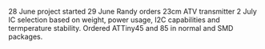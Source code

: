 28 June project started
29 June Randy orders 23cm ATV transmitter
2 July IC selection based on weight, power usage, I2C capabilities and termperature stability. Ordered ATTiny45 and 85 in normal and SMD packages.


